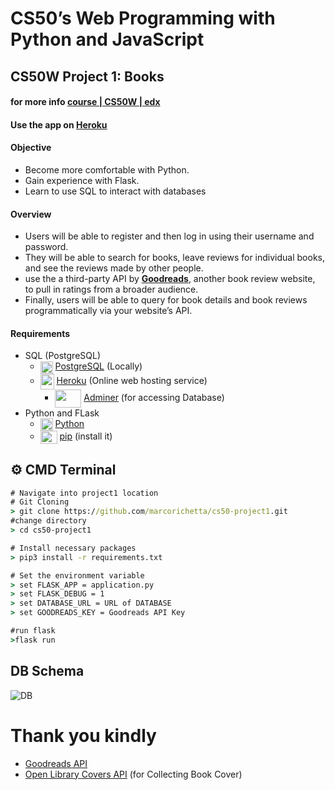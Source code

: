# CS50’s Web Programming with Python and JavaScript
## CS50W Project 1: Books 
#### for more info [course | CS50W | edx](https://courses.edx.org/courses/course-v1:HarvardX+CS50W+Web/course/)

#### Use the app on [Heroku](https://web-development-python-js.herokuapp.com/)

#### Objective
* Become more comfortable with Python.
* Gain experience with Flask.
* Learn to use SQL to interact with databases

#### Overview

* Users will be able to register and then log in using their username and password. 
* They will be able to search for books, leave reviews for individual books, and see the reviews made by other people. 
* use the a third-party API by **[Goodreads](https://www.goodreads.com/api)**, another book review website, to pull in ratings from a broader audience. 
* Finally, users will be able to query for book details and book reviews programmatically via your website’s API.

#### Requirements
* SQL (PostgreSQL)
  * <img src="https://www.postgresql.org/media/img/about/press/elephant.png" width="20" height="20" valign="middle"> [PostgreSQL](https://www.postgresql.org/download/) (Locally)
  * <img src="https://dab1nmslvvntp.cloudfront.net/wp-content/uploads/2016/04/1461122387heroku-logo.jpg" width="22" height="25" valign="middle"> [Heroku](https://www.heroku.com/) (Online web hosting service)
    * <img src="https://jay.holtslander.ca/img/svg/skills/adminer-logo.svg" width="42" height="29" valign="middle"> [Adminer](https://www.heroku.com/) (for accessing Database)
 * Python and FLask
    * <img src="https://upload.wikimedia.org/wikipedia/commons/thumb/c/c3/Python-logo-notext.svg/600px-Python-logo-notext.svg.png" width="20" height="20" valign="middle"> [Python](https://www.python.org/downloads/)
    * <img src="https://banner2.cleanpng.com/20190124/rs/kisspng-python-selenium-programming-language-computer-icon-pip-5c4a4a7ca92d33.171618491548372604693.jpg" width="27" height="21" valign="middle"> [pip](https://pip.pypa.io/en/stable/installing/) (install it)

## :gear: CMD Terminal

```cmd
# Navigate into project1 location 
# Git Cloning
> git clone https://github.com/marcorichetta/cs50-project1.git
#change directory
> cd cs50-project1

# Install necessary packages
> pip3 install -r requirements.txt

# Set the environment variable
> set FLASK_APP = application.py
> set FLASK_DEBUG = 1
> set DATABASE_URL = URL of DATABASE
> set GOODREADS_KEY = Goodreads API Key

#run flask
>flask run
```

## DB Schema
![DB](https://i.ibb.co/0tSXJ82/dbschema.png)


# Thank you kindly
* [Goodreads API](https://www.goodreads.com/api)
* [Open Library Covers API](http://covers.openlibrary.org/) (for Collecting Book Cover)

